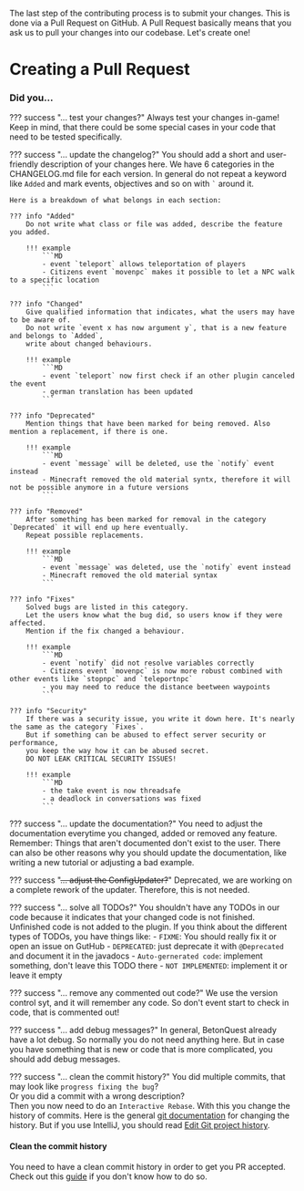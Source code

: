 The last step of the contributing process is to submit your changes. This is done via a Pull Request on GitHub. 
A Pull Request basically means that you ask us to pull your changes into our codebase. Let's create one!

# Creating a Pull Request


### Did you...

??? success "... test your changes?"
    Always test your changes in-game! Keep in mind, that there could be some special cases in your code that need to be
    tested specifically.

??? success "... update the changelog?"
    You should add a short and user-friendly description of your changes here.
    We have 6 categories in the CHANGELOG.md file for each version.
    In general do not repeat a keyword like `Added` and mark events, objectives and so on with `` ` `` around it.
    
    Here is a breakdown of what belongs in each section:

    ??? info "Added"
        Do not write what class or file was added, describe the feature you added.

        !!! example
            ```MD
            - event `teleport` allows teleportation of players
            - Citizens event `movenpc` makes it possible to let a NPC walk to a specific location
            ```

    ??? info "Changed"
        Give qualified information that indicates, what the users may have to be aware of.
        Do not write `event x has now argument y`, that is a new feature and belongs to `Added`,
        write about changed behaviours.
    
        !!! example
            ```MD
            - event `teleport` now first check if an other plugin canceled the event
            - german translation has been updated
            ```
    
    ??? info "Deprecated"
        Mention things that have been marked for being removed. Also mention a replacement, if there is one.
    
        !!! example
            ```MD
            - event `message` will be deleted, use the `notify` event instead
            - Minecraft removed the old material syntx, therefore it will not be possible anymore in a future versions
            ```
    
    ??? info "Removed"
        After something has been marked for removal in the category `Deprecated` it will end up here eventually.
        Repeat possible replacements.
    
        !!! example
            ```MD
            - event `message` was deleted, use the `notify` event instead
            - Minecraft removed the old material syntax
            ```
    
    ??? info "Fixes"
        Solved bugs are listed in this category.
        Let the users know what the bug did, so users know if they were affected.
        Mention if the fix changed a behaviour.
    
        !!! example
            ```MD
            - event `notify` did not resolve variables correctly
            - Citizens event `movenpc` is now more robust combined with other events like `stopnpc` and `teleportnpc`
            - you may need to reduce the distance beetween waypoints
            ```
    
    ??? info "Security"
        If there was a security issue, you write it down here. It's nearly the same as the category `Fixes`.
        But if something can be abused to effect server security or performance, 
        you keep the way how it can be abused secret.  
        DO NOT LEAK CRITICAL SECURITY ISSUES!
    
        !!! example
            ```MD
            - the take event is now threadsafe
            - a deadlock in conversations was fixed
            ```
    
??? success "... update the documentation?"
    You need to adjust the documentation everytime you changed, added or removed any feature. Remember: Things that 
    aren't documented don't exist to the user. There can also be other reasons why you should update the documentation,
    like writing a new tutorial or adjusting a bad example.

??? success "~~... adjust the ConfigUpdater?~~"
    Deprecated, we are working on a complete rework of the updater. Therefore, this is not needed.

??? success "... solve all TODOs?"
    You shouldn't have any TODOs in our code because it indicates that your changed code is not finished. Unfinished
    code is not added to the plugin.
    If you think about the different types of TODOs, you have things like:
    - `FIXME`: You should really fix it or open an issue on GutHub
    - `DEPRECATED`: just deprecate it with `@Deprecated` and document it in the javadocs
    - `Auto-gernerated code`: implement something, don't leave this TODO there
    - `NOT IMPLEMENTED`: implement it or leave it empty

??? success "... remove any commented out code?"
    We use the version control syt, and it will remember any code. So don't event start to check in code, that is commented out!

??? success "... add debug messages?"
    In general, BetonQuest already have a lot debug. So normally you do not need anything here.
    But in case you have something that is new or code that is more complicated, you should add debug messages.

??? success "... clean the commit history?"
    You did multiple commits, that may look like `progress fixing the bug`?  
    Or you did a commit with a wrong description?  
    Then you now need to do an `Interactive Rebase`.
    With this you change the history of commits.
    Here is the general <a href="https://git-scm.com/book/en/v2/Git-Tools-Rewriting-History" target="_blank">git documentation</a>
    for changing the history. But if you use IntelliJ, you should read [Edit Git project history](https://www.jetbrains.com/help/idea/edit-project-history.html).





#### Clean the commit history

You need to have a clean commit history in order to get you PR accepted. Check out
this <a href="https://medium.com/@catalinaturlea/clean-git-history-a-step-by-step-guide-eefc0ad8696d" target="_blank">
guide</a> if you don't know how to do so.
